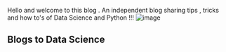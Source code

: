 Hello and welcome to this blog . An independent blog sharing tips , tricks and how to's of Data Science and Python !!!
![image](https://user-images.githubusercontent.com/64553800/96010171-23309300-0e5f-11eb-96db-d4f200928a53.png)

## Blogs to Data Science


